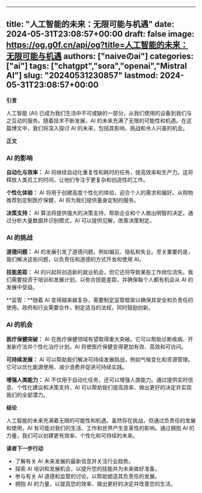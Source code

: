 
---
title: "人工智能的未来：无限可能与机遇"
date: 2024-05-31T23:08:57+00:00
draft: false
image: https://og.g0f.cn/api/og?title=人工智能的未来：无限可能与机遇
authors: ["naiveのai"]
categories: ["ai"]
tags: ["chatgpt","sora","openai","Mistral AI"]
slug: "20240531230857"
lastmod: 2024-05-31T23:08:57+00:00
---
**引言**

人工智能 (AI) 已成为我们生活中不可或缺的一部分，从我们使用的设备到我们与之互动的服务。随着技术不断发展，AI 的未来充满了无限的可能性和机遇。在这篇博文中，我们将深入探讨 AI 的未来，包括其影响、挑战和令人兴奋的机会。

**正文**

### AI 的影响

**自动化与效率：** AI 将继续自动化重复性和耗时的任务，提高效率和生产力。这将释放人类员工的时间，让他们专注于更复杂和创造性的工作。

**个性化体验：** AI 将用于创建高度个性化的体验，迎合个人的需求和偏好。从购物推荐到定制医疗保健，AI 将为我们提供量身定制的服务。

**决策支持：** AI 算法将提供强大的决策支持，帮助企业和个人做出明智的决定。通过分析大量数据并识别模式，AI 可以提供见解，改善决策制定。

### AI 的挑战

**道德问题：** AI 的发展引发了道德问题，例如偏见、隐私和失业。至关重要的是，我们解决这些问题，以负责任和道德的方式开发和使用 AI。

**技能差距：** AI 的兴起将创造新的就业机会，但它还将导致某些工作岗位流失。我们需要投资于培训和发展计划，以弥合技能差距，并确保每个人都有机会从 AI 的发展中受益。

**监管：**随着 AI 变得越来越复杂，需要制定监管框架以确保其安全和负责任的使用。政府和行业需要合作，制定适当的法规，同时鼓励创新。

### AI 的机会

**医疗保健突破：** AI 在医疗保健领域有望取得重大突破。它可以帮助诊断疾病、开发新疗法并个性化治疗计划。AI 将使医疗保健变得更加有效、高效和可访问。

**可持续发展：** AI 可以帮助我们解决可持续发展挑战，例如气候变化和资源管理。它可以优化能源使用、减少浪费并促进可持续实践。

**增强人类能力：** AI 不仅用于自动化任务，还可以增强人类能力。通过提供实时信息、个性化建议和决策支持，AI 可以帮助我们提高效率、做出更好的决定并实现我们的全部潜力。

**结论**

人工智能的未来充满着无限的可能性和机遇。虽然存在挑战，但通过负责任的发展和使用，AI 有可能对我们的生活、工作和世界产生变革性的影响。通过拥抱 AI 的力量，我们可以创建更有效率、个性化和可持续的未来。

**读者下一步行动**

* 了解有关 AI 未来发展的最新信息并关注行业趋势。
* 探索 AI 培训和发展机会，以提升您的技能并为未来做好准备。
* 参与有关 AI 道德和监管的讨论，以帮助塑造其负责任的发展。
* 拥抱 AI 的力量，以提高您的效率、做出更好的决定并改善您的生活。